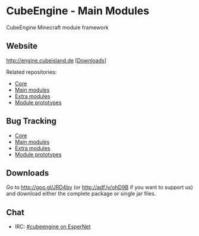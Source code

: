 CubeEngine - Main Modules
=========================

CubeEngine Minecraft module framework

Website
-------
http://engine.cubeisland.de \[[Downloads](http://engine.cubeisland.de/download)\]

Related repositories:
* [Core](http://github.com/CubeEngine/core)
* [Main modules](http://github.com/CubeEngine/modules-main)
* [Extra modules](http://github.com/CubeEngine/modules-extra)
* [Module prototypes](http://github.com/CubeEngine/modules-prototypes)

Bug Tracking
------------
* [Core](http://github.com/CubeEngine/core/issues)
* [Main modules](http://github.com/CubeEngine/modules-main/issues)
* [Extra modules](http://github.com/CubeEngine/modules-extra/issues)
* [Module prototypes](http://github.com/CubeEngine/modules-prototypes/issues)

Downloads
---------
Go to http://goo.gl/JRD4bv (or http://adf.ly/ohD9B if you want to support us) and download either
the complete package or single jar files.

Chat
----
- IRC: [#cubeengine on EsperNet](https://webchat.esper.net/?channels=cubeengine&nick=)
